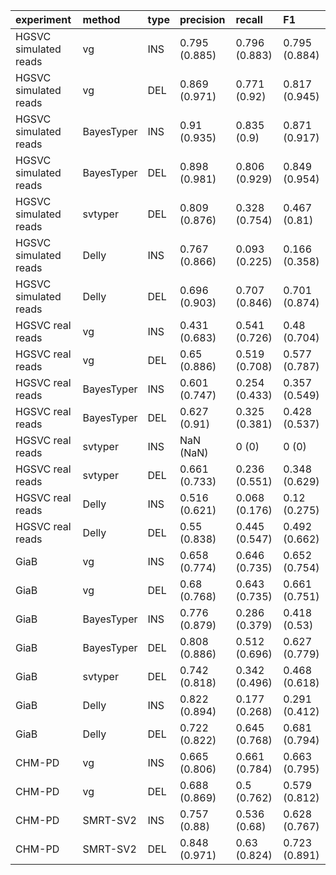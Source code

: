 |experiment            |method     |type |precision     |recall        |F1            |
|:---------------------|:----------|:----|:-------------|:-------------|:-------------|
|HGSVC simulated reads |vg         |INS  |0.795 (0.885) |0.796 (0.883) |0.795 (0.884) |
|HGSVC simulated reads |vg         |DEL  |0.869 (0.971) |0.771 (0.92)  |0.817 (0.945) |
|HGSVC simulated reads |BayesTyper |INS  |0.91 (0.935)  |0.835 (0.9)   |0.871 (0.917) |
|HGSVC simulated reads |BayesTyper |DEL  |0.898 (0.981) |0.806 (0.929) |0.849 (0.954) |
|HGSVC simulated reads |svtyper    |DEL  |0.809 (0.876) |0.328 (0.754) |0.467 (0.81)  |
|HGSVC simulated reads |Delly      |INS  |0.767 (0.866) |0.093 (0.225) |0.166 (0.358) |
|HGSVC simulated reads |Delly      |DEL  |0.696 (0.903) |0.707 (0.846) |0.701 (0.874) |
|HGSVC real reads      |vg         |INS  |0.431 (0.683) |0.541 (0.726) |0.48 (0.704)  |
|HGSVC real reads      |vg         |DEL  |0.65 (0.886)  |0.519 (0.708) |0.577 (0.787) |
|HGSVC real reads      |BayesTyper |INS  |0.601 (0.747) |0.254 (0.433) |0.357 (0.549) |
|HGSVC real reads      |BayesTyper |DEL  |0.627 (0.91)  |0.325 (0.381) |0.428 (0.537) |
|HGSVC real reads      |svtyper    |INS  |NaN (NaN)     |0 (0)         |0 (0)         |
|HGSVC real reads      |svtyper    |DEL  |0.661 (0.733) |0.236 (0.551) |0.348 (0.629) |
|HGSVC real reads      |Delly      |INS  |0.516 (0.621) |0.068 (0.176) |0.12 (0.275)  |
|HGSVC real reads      |Delly      |DEL  |0.55 (0.838)  |0.445 (0.547) |0.492 (0.662) |
|GiaB                  |vg         |INS  |0.658 (0.774) |0.646 (0.735) |0.652 (0.754) |
|GiaB                  |vg         |DEL  |0.68 (0.768)  |0.643 (0.735) |0.661 (0.751) |
|GiaB                  |BayesTyper |INS  |0.776 (0.879) |0.286 (0.379) |0.418 (0.53)  |
|GiaB                  |BayesTyper |DEL  |0.808 (0.886) |0.512 (0.696) |0.627 (0.779) |
|GiaB                  |svtyper    |DEL  |0.742 (0.818) |0.342 (0.496) |0.468 (0.618) |
|GiaB                  |Delly      |INS  |0.822 (0.894) |0.177 (0.268) |0.291 (0.412) |
|GiaB                  |Delly      |DEL  |0.722 (0.822) |0.645 (0.768) |0.681 (0.794) |
|CHM-PD                |vg         |INS  |0.665 (0.806) |0.661 (0.784) |0.663 (0.795) |
|CHM-PD                |vg         |DEL  |0.688 (0.869) |0.5 (0.762)   |0.579 (0.812) |
|CHM-PD                |SMRT-SV2   |INS  |0.757 (0.88)  |0.536 (0.68)  |0.628 (0.767) |
|CHM-PD                |SMRT-SV2   |DEL  |0.848 (0.971) |0.63 (0.824)  |0.723 (0.891) |
